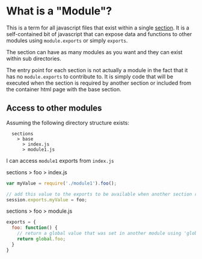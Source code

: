 What is a "Module"?
===================
This is a term for all javascript files that exist within a single [section](./sections.md).  It is a self-contained bit of javascript that can expose data and functions to other modules using `module.exports` or simply `exports`.

The section can have as many modules as you want and they can exist within sub directories.

The entry point for each section is not actually a module in the fact that it has no `module.exports` to contribute to.  It is simply code that will be executed when the section is required by another section or included from the container html page with the base section.

Access to other modules
----------
Assuming the following directory structure exists:
```
  sections
    > base
      > index.js
      > module1.js
```
I can access `module1` exports from `index.js`

sections > foo > index.js
```javascript
var myValue = require('./module1').foo();

// add this value to the exports to be available when another section requires this section
session.exports.myValue = foo;
```

sections > foo > module.js
```javascript
exports = {
  foo: function() {
    // return a global value that was set in another module using 'global'
    return global.foo;
  }
}
```
